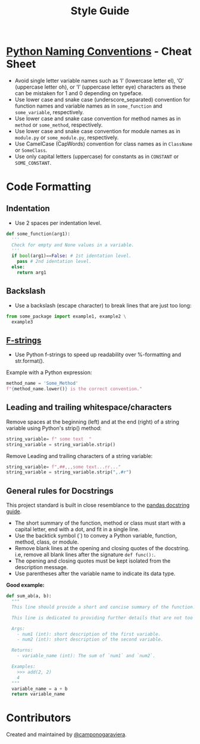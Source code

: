 <div align="center">
  <h1> Style Guide </h1>
</div>
<br>

# [Python Naming Conventions](https://pep8.org/#prescriptive-naming-conventions) - Cheat Sheet

* Avoid single letter variable names such as ‘l’ (lowercase letter el), ‘O’ (uppercase letter oh), or ‘I’ (uppercase letter eye) characters as these can be mistaken for 1 and 0 depending on typeface.
* Use lower case and snake case (underscore_separated) convention for function names and variable names as in `some_function` and `some_variable`, respectively.
* Use lower case and snake case convention for method names as in `method` or `some_method`, respectively.
* Use lower case and snake case convention for module names as in `module.py` or `some_module.py`, respectively.
* Use CamelCase (CapWords) convention for class names as in `ClassName` or `SomeClass`.
* Use only capital letters (uppercase) for constants as in `CONSTANT` or `SOME_CONSTANT`.

# Code Formatting

## Indentation

- Use 2 spaces per indentation level.

```python
def some_function(arg1):
  '''
  Check for empty and None values in a variable.
  '''
  if bool(arg1)==False: # 1st identation level.
    pass # 2nd identation level.
  else:
    return arg1
```

## Backslash

- Use a backslash (escape character) to break lines that are just too long:

```python
from some_package import example1, example2 \
  example3
```

## [F-strings](https://realpython.com/python-f-strings/#f-strings-a-new-and-improved-way-to-format-strings-in-python)

- Use Python f-strings to speed up readability over %-formatting and str.format().

Example with a Python expression:
```python
method_name = 'Some_Method'
f"{method_name.lower()} is the correct convention."
```

## Leading and trailing whitespace/characters

Remove spaces at the beginning (left) and at the end (right) of a string variable using Python's strip() method:

```python
string_variable= f" some text  "
string_variable = string_variable.strip()
```

Remove Leading and trailing characters of a string variable:

```python
string_variable= f",##,,,some text...rr..."
string_variable = string_variable.strip(",.#r")
```

## General rules for Docstrings

This project standard is built in close resemblance to the [pandas docstring guide](https://pandas.pydata.org/docs/development/contributing_docstring.html).

- The short summary of the function, method or class must start with a capital letter, end with a dot, and fit in a single line.
- Use the backtick symbol (\`) to convey a Python variable, function, method, class, or module.
- Remove blank lines at the opening and closing quotes of the docstring. i.e, remove all blank lines after the signature `def func():`.
- The opening and closing quotes must be kept isolated from the description message.
- Use parentheses after the variable name to indicate its data type.

**Good example:**
```python
def sum_ab(a, b):
  """
  This line should provide a short and concise summary of the function. Example: Add up two integer numbers.

  This line is dedicated to providing further details that are not too verbose.

  Args:
    - num1 (int): short description of the first variable.
    - num2 (int): short description of the second variable.

  Returns:
    - variable_name (int): The sum of `num1` and `num2`.

  Examples:
    >>> add(2, 2)
    4
  """
  variable_name = a + b
  return variable_name
```

# Contributors 

Created and maintained by [@camponogaraviera][1].

[1]: https://github.com/camponogaraviera
